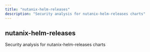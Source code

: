 ```yaml
---
title: "nutanix-helm-releases"
description: "Security analysis for nutanix-helm-releases charts"
---
```


## nutanix-helm-releases

Security analysis for nutanix-helm-releases charts
